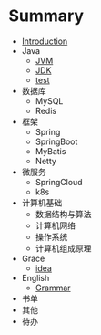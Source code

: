 # Summary

* [Introduction](README.md)
* Java
    * [JVM](docs/java/jvm.md)
    * [JDK](docs/java/jdk.md)
    * [test](test.md)
* 数据库
    * MySQL
    * Redis
* 框架
    * Spring
    * SpringBoot
    * MyBatis
    * Netty
* 微服务
    * SpringCloud
    * k8s
* 计算机基础
    * 数据结构与算法
    * 计算机网络
    * 操作系统
    * 计算机组成原理
* Grace
    * [idea](docs/grace/idea.md)
* English
    * [Grammar](docs/english/grammar.md)
* 书单
* 其他
* 待办

